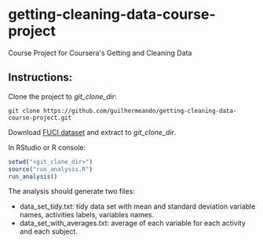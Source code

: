 getting-cleaning-data-course-project
====================================

Course Project for Coursera's Getting and Cleaning Data

## Instructions:

Clone the project to *git_clone_dir*:
```shell
git clone https://github.com/guilhermeando/getting-cleaning-data-course-project.git
```

Download [FUCI dataset](https://d396qusza40orc.cloudfront.net/getdata%2Fprojectfiles%2FUCI%20HAR%20Dataset.zip "FUCI dataset") and extract to *git_clone_dir*.


In RStudio or R console:
```R
setwd("<git_clone_dir>")
source("run_analysis.R")
run_analysis()
```

The analysis should generate two files:
* data_set_tidy.txt: tidy data set with mean and standard deviation variable names, activities labels, variables names.
* data_set_with_averages.txt: average of each variable for each activity and each subject.
